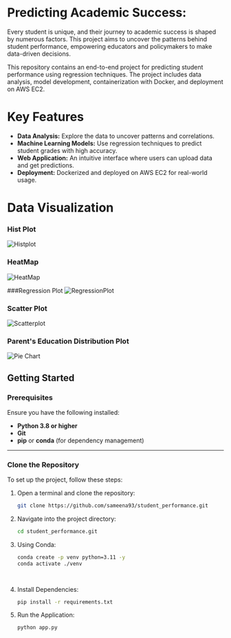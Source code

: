 # Predicting Academic Success:

Every student is unique, and their journey to academic success is shaped by numerous factors. This project aims to uncover the patterns behind student performance, empowering educators and policymakers to make data-driven decisions.

This repository contains an end-to-end project for predicting student performance using regression techniques. The project includes data analysis, model development, containerization with Docker, and deployment on AWS EC2.

# Key Features
- **Data Analysis:** Explore the data to uncover patterns and correlations.
- **Machine Learning Models:** Use regression techniques to predict student grades with high accuracy.
- **Web Application:** An intuitive interface where users can upload data and get predictions.
- **Deployment:** Dockerized and deployed on AWS EC2 for real-world usage.

# Data Visualization

### Hist Plot
![Histplot](https://github.com/sameena93/student_performance/blob/main/static/hist_plot.png)

### HeatMap
![HeatMap](https://github.com/sameena93/student_performance/blob/main/static/Heatmap.png)

###Regression Plot
![RegressionPlot](https://github.com/sameena93/student_performance/blob/main/static/regression_plot.png)

### Scatter Plot
![Scatterplot](https://github.com/sameena93/student_performance/blob/main/static/scatterplot.png)

### Parent's Education Distribution Plot
![Pie Chart](https://github.com/sameena93/student_performance/blob/main/static/parent_education_distribution.png)


## **Getting Started**

### **Prerequisites**  
Ensure you have the following installed:
- **Python 3.8 or higher**
- **Git**
- **pip** or **conda** (for dependency management)

---

### **Clone the Repository**  
To set up the project, follow these steps:

1. Open a terminal and clone the repository:
   ```bash
   git clone https://github.com/sameena93/student_performance.git

2. Navigate into the project directory:
   ```bash
   cd student_performance.git

3. Using Conda:
   ```bash
   conda create -p venv python=3.11 -y
   conda activate ./venv

  
4. Install Dependencies:
   ```bash
   pip install -r requirements.txt

5. Run the Application:
   ```bash
   python app.py
